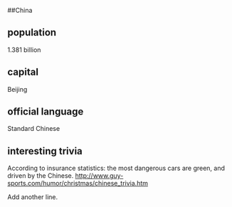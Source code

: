 ##China


## population

1.381 billion

## capital

Beijing
 
## official language

Standard Chinese

## interesting trivia

According to insurance statistics: the most dangerous cars are green, and driven by the Chinese. 
http://www.guy-sports.com/humor/christmas/chinese_trivia.htm 

Add another line.
